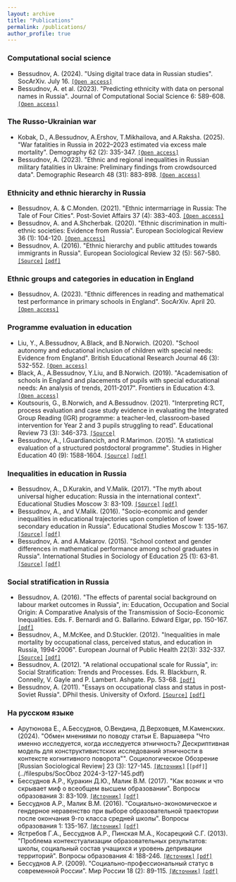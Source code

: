 ```yaml
---
layout: archive
title: "Publications"
permalink: /publications/
author_profile: true
---
```

<!-- 
{% if author.googlescholar %}
  You can also find my articles on <u><a href="{{author.googlescholar}}">my Google Scholar profile</a>.</u>
{% endif %}

{% include base_path %}

{% for post in site.publications reversed %}
  {% include archive-single.html %}
{% endfor %} -->

### Computational social science

* Bessudnov, A. (2024). "Using digital trace data in Russian studies". SocArXiv. July 16.
[`[Open access]`](https://doi.org/10.31235/osf.io/825cu)
* Bessudnov, A. et al. (2023). "Predicting ethnicity with data on personal names in Russia". Journal of Computational Social Science 6: 589-608.
[`[Open access]`](https://doi.org/10.1007/s42001-023-00205-y)

### The Russo-Ukrainian war

* Kobak, D., A.Bessudnov, A.Ershov, T.Mikhailova, and A.Raksha. (2025). "War fatalities in Russia in 2022–2023 estimated via excess male mortality". Demography 62 (2): 335-347.
[`[Open access]`](https://doi.org/10.1215/00703370-11862998)
* Bessudnov, A. (2023). "Ethnic and regional inequalities in Russian military fatalities in Ukraine: Preliminary findings from crowdsourced data". Demographic Research 48 (31): 883-898.
[`[Open access]`](https://doi.org/10.4054/DemRes.2023.48.31)

### Ethnicity and ethnic hierarchy in Russia

* Bessudnov, A. & C.Monden. (2021). "Ethnic intermarriage in Russia: The Tale of Four Cities". Post-Soviet Affairs 37 (4): 383-403.
[`[Open access]`](https://doi.org/10.1080/1060586X.2021.1957345)
* Bessudnov, A. and A.Shcherbak. (2020). "Ethnic discrimination in multi-ethnic societies: Evidence from Russia". European Sociological Review 36 (1): 104-120.
[`[Open access]`](https://doi.org/10.1093/esr/jcz045) 
* Bessudnov, A. (2016). "Ethnic hierarchy and public attitudes towards immigrants in Russia". European Sociological Review 32 (5): 567-580. [`[Source]`](https://doi.org/10.1093/esr/jcw002) [`[pdf]`](../filespubs/ESR2016_open.pdf)

### Ethnic groups and categories in education in England

* Bessudnov, A. (2023). "Ethnic differences in reading and mathematical test performance in primary schools in England". SocArXiv. April 20.
[`[Open access]`](http://doi.org/10.31235/osf.io/5wvx2)

### Programme evaluation in education

* Liu, Y., A.Bessudnov, A.Black, and B.Norwich. (2020). "School autonomy and educational inclusion of children with special needs: Evidence from England". British Educational Research Journal 46 (3): 532-552. [`[Open access]`](https://doi.org/10.1002/berj.3593) 
* Black, A., A.Bessudnov, Y.Liu, and B.Norwich. (2019). "Academisation of schools in England and placements of pupils with special educational needs: An analysis of trends, 2011-2017". Frontiers in Education 4:3. [`[Open access]`](https://10.3389/feduc.2019.00003) 
* Koutsouris, G., B.Norwich, and A.Bessudnov. (2021). "Interpreting RCT, process evaluation and case study evidence in evaluating the Integrated Group Reading (IGR) programme: a teacher-led, classroom-based intervention for Year 2 and 3 pupils struggling to read". Educational Review 73 (3): 346-373. [`[Source]`](https://doi.org/10.1080/00131911.2018.1557597)
* Bessudnov, A., I.Guardiancich, and R.Marimon. (2015). "A statistical evaluation of a structured postdoctoral programme". Studies in Higher Education 40 (9): 1588-1604. [`[Source]`](https://doi.org/10.1080/03075079.2014.899340) [`[pdf]`](../filespubs/she2015_open.pdf)

### Inequalities in education in Russia

* Bessudnov, A., D.Kurakin, and V.Malik. (2017). "The myth about universal higher education: Russia in the international context". Educational Studies Moscow 3: 83-109. [`[Source]`](https://doi.org/10.17323/1814-9545-2016-1-135-167) [`[pdf]`](../filespubs/VO2017.pdf)
* Bessudnov, A., and V.Malik. (2016). "Socio-economic and gender inequalities in educational trajectories upon completion of lower secondary education in Russia". Educational Studies Moscow 1: 135-167. [`[Source]`](https://doi.org/10.17323/1814-9545-2017-3-83-109) [`[pdf]`](../filespubs/VO2016.pdf)
* Bessudnov, A. and A.Makarov. (2015). "School context and gender differences in mathematical performance among school graduates in Russia". International Studies in Sociology of Education 25 (1): 63-81. [`[Source]`](https://doi.org/10.1080/09620214.2014.1000937) [`[pdf]`](../filespubs/ISSE2015_open.pdf)

### Social stratification in Russia

* Bessudnov, A. (2016). "The effects of parental social background on labour market outcomes in Russia", in: Education, Occupation and Social Origin: A Comparative Analysis of the Transmission of Socio-Economic Inequalities. Eds. F. Bernardi and G. Ballarino. Edward Elgar, pp. 150-167. [`[pdf]`](../filespubs/Bessudnov_ch10.pdf)
* Bessudnov, A., M.McKee, and D.Stuckler. (2012). "Inequalities in male mortality by occupational class, perceived status, and education in Russia, 1994-2006". European Journal of Public Health 22(3): 332-337. [`[Source]`](https://doi.org/10.1093/eurpub/ckr130) [`[pdf]`](../filespubs/ejph2012.pdf)
* Bessudnov, A. (2012). "A relational occupational scale for Russia", in: Social Stratification: Trends and Processes. Eds. R. Blackburn, R. Connelly, V. Gayle and P. Lambert. Ashgate. Pp. 53-68. [`[pdf]`](../filespubs/BessudnovScale2012.pdf)
* Bessudnov, A. (2011). "Essays on occupational class and status in post-Soviet Russia". DPhil thesis. University of Oxford. [`[Source]`](https://ora.ox.ac.uk/objects/uuid%3Af325c98a-d765-468e-8e5b-74573315d4fe) [`[pdf]`](../filespubs/BessudnovThesis.pdf)

### На русском языке

* Арутюнова Е., А.Бессуднов, О.Вендина, Д.Верховцев, М.Каменских. (2024). "Обмен мнениями по поводу статьи Е. Варшавера "Что именно исследуется, когда исследуется этничность? Дескриптивная модель для конструктивистских исследований этничности в контексте когнитивного поворота"". Социологическое Обозрение [Russian Sociological Review] 23 (3): 127-145. [`[Источник]`](https://sociologica.hse.ru/data/2024/10/02/1884793616/SocOboz%202024-3-127-145.pdf) [`[pdf]`](../filespubs/SocOboz 2024-3-127-145.pdf)
* Бессуднов А.Р., Куракин Д.Ю., Малик В.М. (2017). "Как возник и что скрывает миф о всеобщем высшем образовании". Вопросы образования 3: 83-109. [`[Источник]`](https://vo.hse.ru/2017--3/210394670.html) [`[pdf]`](../filespubs/vo2017rus.pdf)
* Бессуднов А.Р., Малик В.М. (2016). "Социально-экономическое и гендерное неравенство при выборе образовательной траектории после окончания 9-го класса средней школы". Вопросы образования 1: 135-167. [`[Источник]`](https://vo.hse.ru/2016--1/178801763.html) [`[pdf]`](../filespubs/vo2016rus.pdf)
* Ястребов Г.А., Бессуднов А.Р., Пинская М.А., Косарецкий С.Г. (2013). "Проблема контекстуализации образовательных результатов: школы, социальный состав учащихся и уровень депривации территорий". Вопросы образования 4: 188-246. [`[Источник]`](https://vo.hse.ru/2013--4%20/113210617.html) [`[pdf]`](../filespubs/vo2013rus.pdf)
* Бессуднов А.Р. (2009). "Социально-профессиональный статус в современной России". Мир России 18 (2): 89-115. [`[Источник]`](https://mirros.hse.ru/article/view/5124) [`[pdf]`](../filespubs/MirRossii2009.pdf)